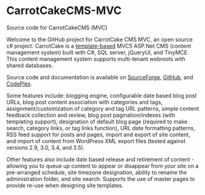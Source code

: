 # CarrotCakeCMS-MVC
Source code for CarrotCakeCMS (MVC)

Welcome to the GitHub project for CarrotCake CMS MVC, an open source c# project. CarrotCake is a [template-based](http://www.carrotware.com/carrotcake-templates.aspx?from=github-mvc) MVC5 ASP.Net CMS (content management system) built with C#, SQL server, jQueryUI, and TinyMCE. This content management system supports multi-tenant webroots with shared databases. 

Source code and documentation is available on  [SourceForge](http://sourceforge.net/projects/carrotcakecmsmvc/),  [GitHub](https://github.com/ninianne98/CarrotCakeCMS-MVC/), and [CodePlex](http://carrotcakecmsmvc.codeplex.com/). 

Some features include: blogging engine, configurable date based blog post URLs, blog post content association with categories and tags, assignment/customization of category and tag URL patterns, simple content feedback collection and review, blog post pagination/indexes (with templating support), designation of default blog page (required to make search, category links, or tag links function), URL date formatting patterns, RSS feed support for posts and pages, import and export of site content, and import of content from WordPress XML export files (tested against versions 2.9, 3.0, 3.4, and 3.5).

Other features also include date based release and retirement of content - allowing you to queue up content to appear or disappear from your site on a pre-arranged schedule, site timezone designation, ability to rename the administration folder, and site search. Supports the use of master pages to provide re-use when designing site templates.

